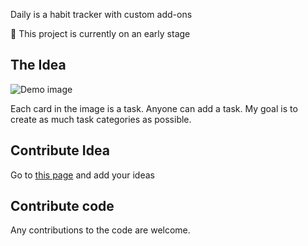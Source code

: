 Daily is a habit tracker with custom add-ons

:hatching_chick: This project is currently on an early stage

## The Idea

![Demo image](https://github.com/haseebpvt/Daily-Habit-Tracker/blob/master/image/demo.png)

Each card in the image is a task. Anyone can add a task. My goal is to create as much task categories as possible.

## Contribute Idea
Go to [this page](https://github.com/haseebpvt/Daily-Habit-Tracker/blob/master/CARD_IDEAS.md) and add your ideas

## Contribute code
Any contributions to the code are welcome.
